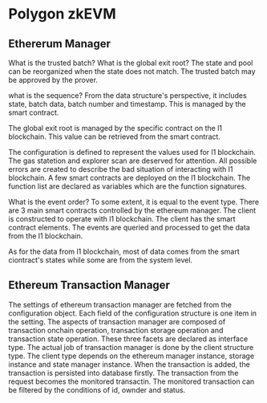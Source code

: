 # Polygon zkEVM

## Ethererum Manager

What is the trusted batch? What is the global exit root? The state and pool can be reorganized when the state does not match. The trusted batch may be approved by the prover. 

what is the sequence? From the data structure's perspective, it includes state, batch data, batch number and timestamp. This is managed by the smart contract.

The global exit root is managed by the specific contract on the l1 blockchain. This value can be retrieved from the smart contract. 

The configuration is defined to represent the values used for l1 blockchain. The gas statetion and explorer scan are deserved for attention. All possible errors are created to describe the bad situation of interacting with l1 blockchain. A few smart contracts are deployed on the l1 blockchain. The function list are declared as variables which are the function signatures. 

What is the event order? To some extent, it is equal to the event type. There are 3 main smart contracts controlled by the ethereum manager. The client is constructed to operate with l1 blockchain. The client has the smart contract elements. The events are queried and processed to get the data from the l1 blockchain. 

As for the data from l1 blockchain, most of data comes from the smart ciontract's states while some are from the system level. 

## Ethereum Transaction Manager

The settings of ethereum transaction manager are fetched from the configuration object. Each field of the configuration structure is one item in the setting. The aspects of transaction manager are composed of transaction onchain operation, transaction storage operation and transaction state operation. These three facets are declared as interface type. The actual job of transaction manager is done by the client structure type. The client type depends on the ethereum manager instance, storage instance and state manager instance. When the transaction is added, the transaction is persisted into database firstly. The transaction from the request becomes the monitored transactin. The monitored transaction can be filtered by the conditions of id, ownder and status. 

